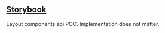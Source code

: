 ## [Storybook](https://main--60ae2efb45b8f2003909f90d.chromatic.com/)

Layout components api POC. Implementation does not matter.
